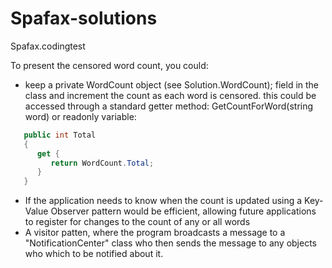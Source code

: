 # Spafax-solutions
Spafax.codingtest

To present the censored word count, you could:
 * keep a private WordCount object (see Solution.WordCount); field in the class and increment the count as each word is censored.
   this could be accessed through a standard getter method: GetCountForWord(string word) or readonly variable: 
  
```c#
   public int Total 
   { 
      get { 
         return WordCount.Total;
      }
   } 
```
 * If the application needs to know when the count is updated using a Key-Value Observer pattern would be efficient, allowing future applications to register for changes to the count of any or all words
 * A visitor patten, where the program broadcasts a message to a "NotificationCenter" class who then sends the message to any objects who which to be notified about it.
